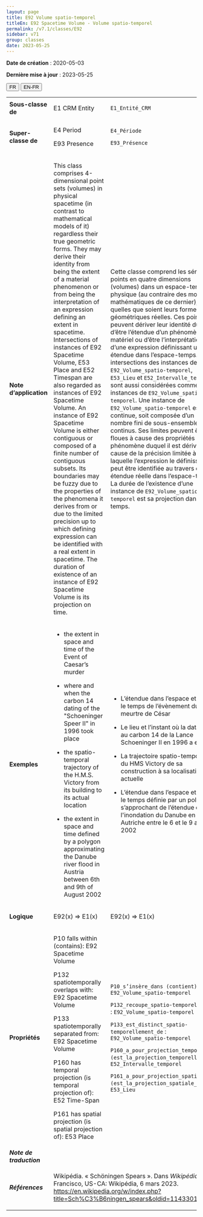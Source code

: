 ```yaml
---
layout: page
title: E92 Volume spatio-temporel
titleEn: E92 Spacetime Volume - Volume spatio-temporel
permalink: /v7.1/classes/E92
sidebar: v71
group: classes
date: 2023-05-25
---
```


**Date de création** : 2020-05-03

**Dernière mise à jour** : 2023-05-25

<div class="lang-buttons">
 <button id="fr" class="activate">FR</button>
 <button id="en-fr">EN-FR</button>
</div>

<table>
<tbody>
<tr>
<td><strong>Sous-classe de</strong></td>
<td class="en">
<p>E1 CRM Entity</p>
</td>
<td>
<p><code class="language-plaintext highlighter-rouge">E1_Entité_CRM</code></p>
</td>
</tr>
<tr>
<td><strong>Super-classe de</strong></td>
<td class="en">
<p>E4 Period</p>
<p>E93 Presence</p>
</td>
<td>
<p><code class="language-plaintext highlighter-rouge">E4_Période</code></p>
<p><code class="language-plaintext highlighter-rouge">E93_Présence</code></p>
</td>
</tr>
<tr>
<td><strong>Note d’application</strong></td>
<td class="en">
<p>This class comprises 4-dimensional point sets (volumes) in physical spacetime (in contrast to mathematical models of it) regardless their true geometric forms. They may derive their identity from being the extent of a material phenomenon or from being the interpretation of an expression defining an extent in spacetime. Intersections of instances of E92 Spacetime Volume, E53 Place and E52 Timespan are also regarded as instances of E92 Spacetime Volume. An instance of E92 Spacetime Volume is either contiguous or composed of a finite number of contiguous subsets. Its boundaries may be fuzzy due to the properties of the phenomena it derives from or due to the limited precision up to which defining expression can be identified with a real extent in spacetime. The duration of existence of an instance of E92 Spacetime Volume is its projection on time.</p>
</td>
<td>
<p>Cette classe comprend les séries de points en quatre dimensions (volumes) dans un espace-temps physique (au contraire des modèles mathématiques de ce dernier), quelles que soient leurs formes géométriques réelles. Ces points peuvent dériver leur identité du fait d’être l’étendue d’un phénomène matériel ou d’être l’interprétation d’une expression définissant une étendue dans l’espace-temps. Les intersections des instances de <code class="language-plaintext highlighter-rouge">E92_Volume_spatio-temporel</code>, <code class="language-plaintext highlighter-rouge">E53_Lieu</code> et <code class="language-plaintext highlighter-rouge">E52_Intervalle_temporel</code> sont aussi considérées comme des instances de <code class="language-plaintext highlighter-rouge">E92_Volume_spatio-temporel</code>. Une instance de <code class="language-plaintext highlighter-rouge">E92_Volume_spatio-temporel</code> est soit continue, soit composée d’un nombre fini de sous-ensembles continus. Ses limites peuvent être floues à cause des propriétés du phénomène duquel il est dérivé ou à cause de la précision limitée à laquelle l’expression le définissant peut être identifiée au travers d’une étendue réelle dans l’espace-temps. La durée de l’existence d’une instance de <code class="language-plaintext highlighter-rouge">E92_Volume_spatio-temporel</code> est sa projection dans le temps.</p>
</td>
</tr>
<tr>
<td><strong>Exemples</strong></td>
<td class="en">
<ul>
<li><p>the extent in space and time of the Event of Caesar’s murder</p>
</li>
<li><p>where and when the carbon 14 dating of the "Schoeninger Speer II" in 1996 took place</p>
</li>
<li><p>the spatio-temporal trajectory of the H.M.S. Victory from its building to its actual location</p>
</li>
<li><p>the extent in space and time defined by a polygon approximating the Danube river flood in Austria between 6th and 9th of August 2002</p>
</li>
</ul>
</td>
<td>
<ul>
<li><p>L’étendue dans l’espace et dans le temps de l’évènement du meurtre de César</p>
</li>
<li><p>Le lieu et l’instant où la datation au carbon 14 de la Lance Schoeninger II en 1996 a eu lieu</p>
</li>
<li><p>La trajectoire spatio-temporelle du HMS Victory de sa construction à sa localisation actuelle</p>
</li>
<li><p>L’étendue dans l’espace et dans le temps définie par un polygone s’approchant de l’étendue de l'inondation du Danube en Autriche entre le 6 et le 9 août 2002</p>
</li>
</ul>
</td>
</tr>
<tr>
<td><strong>Logique</strong></td>
<td class="en">
<p>E92(x) ⇒ E1(x)</p>
</td>
<td>
<p>E92(x) ⇒ E1(x)</p>
</td>
</tr>
<tr>
<td><strong>Propriétés</strong></td>
<td class="en">
<p>P10 falls within (contains): E92 Spacetime Volume</p>
<p>P132 spatiotemporally overlaps with: E92 Spacetime Volume</p>
<p>P133 spatiotemporally separated from: E92 Spacetime Volume</p>
<p>P160 has temporal projection (is temporal projection of): E52 Time-Span</p>
<p>P161 has spatial projection (is spatial projection of): E53 Place</p>
</td>
<td>
<p><code class="language-plaintext highlighter-rouge">P10_s’insère_dans</code><code class="language-plaintext highlighter-rouge"> </code><code class="language-plaintext highlighter-rouge">(contient)</code> : <code class="language-plaintext highlighter-rouge">E92_Volume_spatio-temporel</code></p>
<p><code class="language-plaintext highlighter-rouge">P132_recoupe_spatio-temporellement</code> : <code class="language-plaintext highlighter-rouge">E92_Volume_spatio-temporel</code></p>
<p><code class="language-plaintext highlighter-rouge">P133_est_distinct_spatio-temporellement_de</code> : <code class="language-plaintext highlighter-rouge">E92_Volume_spatio-temporel</code></p>
<p><code class="language-plaintext highlighter-rouge">P160_a_pour_projection_temporelle (est_la_projection_temporelle_de)</code> : <code class="language-plaintext highlighter-rouge">E52_Intervalle_temporel</code></p>
<p><code class="language-plaintext highlighter-rouge">P161_a_pour_projection_spatiale (est_la_projection_spatiale_de)</code> : <code class="language-plaintext highlighter-rouge">E53_Lieu</code></p>
</td>
</tr>
<tr>
<td><strong><em>Note de traduction</em></strong></td>
<td colspan="2">
</td>
</tr>
<tr>
<td><strong><em>Références</em></strong></td>
<td colspan="2">
<p>Wikipédia. « Schöningen Spears ». Dans <em>Wikipédia</em>. San Francisco, US-CA: Wikipédia, 6 mars 2023.<a href="https://en.wikipedia.org/w/index.php?title=Sch%C3%B6ningen_spears&oldid=1143301875"><span class="underline"> </span></a><a href="https://en.wikipedia.org/w/index.php?title=Sch%C3%B6ningen_spears&oldid=1143301875"><span class="underline">https://en.wikipedia.org/w/index.php?title=Sch%C3%B6ningen_spears&oldid=1143301875</span></a>.</p>
</td>
</tr>
</tbody>
</table>
